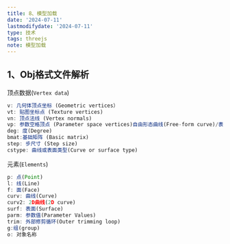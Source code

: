```yaml
---
title: 8、模型加载
date: '2024-07-11'
lastmodifydate: '2024-07-11'
type: 技术
tags: threejs
note: 模型加载
---
```

## 1、Obj格式文件解析
顶点数据(`Vertex data`)
```js
v: 几何体顶点坐标 (Geometric vertices）
vt: 贴图坐标点 (Texture vertices)
vn: 顶点法线 (Vertex normals)
vp: 参数空格顶点 (Parameter space vertices)自由形态曲线(Free-form curve)/表面属性(surface attributes)
deg: 度(Degree)
bmat:基础矩阵 (Basic matrix)
step: 步尺寸 (Step size)
cstype: 曲线或表面类型(Curve or surface type)
```
元素(`Elements`)
```js
p: 点(Point)
l: 线(Line)
f: 面(Face)
curv: 曲线(Curve)
curv2: 2D曲线(2D curve)
surf: 表面(Surface)
parm: 参数值(Parameter Values)
trim: 外部修剪循环(Outer trimming loop)
g:组(group)
o: 对象名称
```


<Valine></Valine>